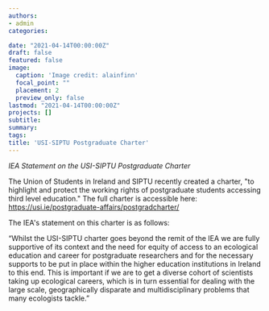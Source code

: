 ```yaml
---
authors:
- admin
categories:

date: "2021-04-14T00:00:00Z"
draft: false
featured: false
image:
  caption: 'Image credit: alainfinn'
  focal_point: ""
  placement: 2
  preview_only: false
lastmod: "2021-04-14T00:00:00Z"
projects: []
subtitle: 
summary: 
tags:
title: 'USI-SIPTU Postgraduate Charter'
---
```


*IEA Statement on the USI-SIPTU Postgraduate Charter*

The Union of Students in Ireland and SIPTU recently created a charter, "to highlight and protect the working rights of postgraduate students accessing third level education." The full charter is accessible here: https://usi.ie/postgraduate-affairs/postgradcharter/

The IEA's statement on this charter is as follows:

“Whilst the USI-SIPTU charter goes beyond the remit of the IEA we are fully supportive of its context and the need for equity of access to an ecological education and career for postgraduate researchers and for the necessary supports to be put in place within the higher education institutions in Ireland to this end. This is important if we are to get a diverse cohort of scientists taking up ecological careers, which is in turn essential for dealing with the large scale, geographically disparate and multidisciplinary problems that many ecologists tackle.”
